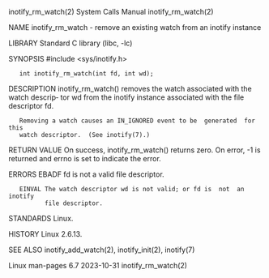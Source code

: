 inotify_rm_watch(2)           System Calls Manual          inotify_rm_watch(2)

NAME
       inotify_rm_watch - remove an existing watch from an inotify instance

LIBRARY
       Standard C library (libc, -lc)

SYNOPSIS
       #include <sys/inotify.h>

       int inotify_rm_watch(int fd, int wd);

DESCRIPTION
       inotify_rm_watch() removes the watch associated with the watch descrip‐
       tor  wd  from  the inotify instance associated with the file descriptor
       fd.

       Removing a watch causes an IN_IGNORED event to be  generated  for  this
       watch descriptor.  (See inotify(7).)

RETURN VALUE
       On  success, inotify_rm_watch() returns zero.  On error, -1 is returned
       and errno is set to indicate the error.

ERRORS
       EBADF  fd is not a valid file descriptor.

       EINVAL The watch descriptor wd is not valid; or fd is  not  an  inotify
              file descriptor.

STANDARDS
       Linux.

HISTORY
       Linux 2.6.13.

SEE ALSO
       inotify_add_watch(2), inotify_init(2), inotify(7)

Linux man-pages 6.7               2023-10-31               inotify_rm_watch(2)
